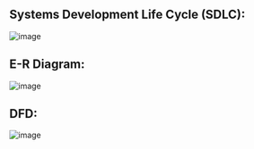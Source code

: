 ## Systems Development Life Cycle (SDLC):
![image](https://user-images.githubusercontent.com/83280369/189751271-146ed3d2-6131-43b6-9ddf-d6b1bd08f2f2.png)

## E-R Diagram:
![image](https://user-images.githubusercontent.com/83280369/189751777-f6119954-7dca-4b2b-9730-cee77e2f6255.png)

## DFD:
![image](https://user-images.githubusercontent.com/83280369/189752145-c20ff37d-c562-47ff-8be7-ef0fa8ab508c.png)

